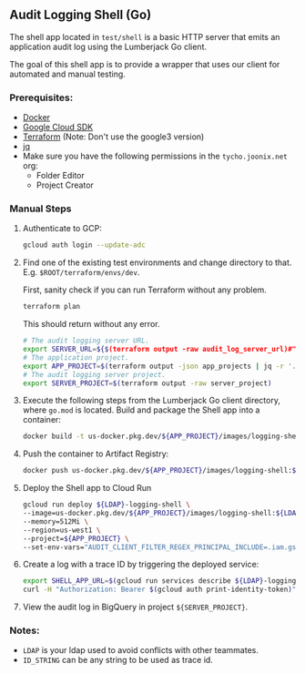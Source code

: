 ## Audit Logging Shell (Go)

The shell app located in `test/shell` is a basic HTTP server that emits an
application audit log using the Lumberjack Go client.

The goal of this shell app is to provide a wrapper that uses our client for
automated and manual testing.

### Prerequisites:

-   [Docker](https://docs.docker.com/get-docker/)
-   [Google Cloud SDK](https://cloud.google.com/sdk/docs/install)
-   [Terraform](https://learn.hashicorp.com/tutorials/terraform/install-cli)
    (Note: Don't use the google3 version)
-   [jq](https://stedolan.github.io/jq/)
-   Make sure you have the following permissions in the `tycho.joonix.net` org:
    -   Folder Editor
    -   Project Creator

### Manual Steps

1.  Authenticate to GCP:

    ```sh
    gcloud auth login --update-adc
    ```

1.  Find one of the existing test environments and change directory to that.
    E.g. `$ROOT/terraform/envs/dev`.

    First, sanity check if you can run Terraform without any problem.

    ```sh
    terraform plan
    ```

    This should return without any error.

    ```sh
    # The audit logging server URL.
    export SERVER_URL=${$(terraform output -raw audit_log_server_url)#"https://"}:443
    # The application project.
    export APP_PROJECT=$(terraform output -json app_projects | jq -r '.[0]')
    # The audit logging server project.
    export SERVER_PROJECT=$(terraform output -raw server_project)
    ```

1.  Execute the following steps from the Lumberjack Go client directory, where
    `go.mod` is located. Build and package the Shell app into a container:

    ```sh
    docker build -t us-docker.pkg.dev/${APP_PROJECT}/images/logging-shell:${LDAP} -f test/shell/Dockerfile .
    ```

1.  Push the container to Artifact Registry:

    ```sh
    docker push us-docker.pkg.dev/${APP_PROJECT}/images/logging-shell:${LDAP}
    ```

1.  Deploy the Shell app to Cloud Run

    ```sh
    gcloud run deploy ${LDAP}-logging-shell \
    --image=us-docker.pkg.dev/${APP_PROJECT}/images/logging-shell:${LDAP} \
    --memory=512Mi \
    --region=us-west1 \
    --project=${APP_PROJECT} \
    --set-env-vars="AUDIT_CLIENT_FILTER_REGEX_PRINCIPAL_INCLUDE=.iam.gserviceaccount.com$,AUDIT_CLIENT_BACKEND_ADDRESS=${SERVER_URL}"
    ```

1.  Create a log with a trace ID by triggering the deployed service:

    ```sh
    export SHELL_APP_URL=$(gcloud run services describe ${LDAP}-logging-shell --platform managed --region us-west1 --format 'value(status.url)')
    curl -H "Authorization: Bearer $(gcloud auth print-identity-token)" ${SHELL_APP_URL}/?trace_id=${ID_STRING}
    ```

1.  View the audit log in BigQuery in project `${SERVER_PROJECT}`.

### Notes:

-   `LDAP` is your ldap used to avoid conflicts with other teammates.
-   `ID_STRING` can be any string to be used as trace id.
